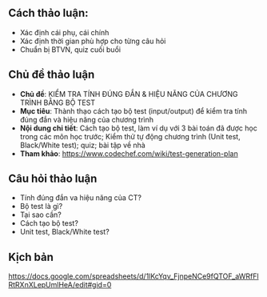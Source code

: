 ## Cách thảo luận:
- Xác định cái phụ, cái chính
- Xác định thời gian phù hợp cho từng câu hỏi
- Chuẩn bị BTVN, quiz cuối buổi

## Chủ đề thảo luận
- **Chủ đề**: KIỂM TRA TÍNH ĐÚNG ĐẮN & HIỆU NĂNG CỦA CHƯƠNG TRÌNH BẰNG BỘ TEST
- **Mục tiêu**: Thành thạo cách tạo bộ test (input/output) để kiểm tra tính đúng đắn và hiệu năng của chương trình
- **Nội dung chi tiết**: Cách tạo bộ test, làm ví dụ với 3 bài toán đã được học trong các môn học trước; Kiểm thử tự động chương trình (Unit test, Black/White test); quiz; bài tập về nhà
- **Tham khảo**: https://www.codechef.com/wiki/test-generation-plan

## Câu hỏi thảo luận
- Tính đúng đắn va hiệu năng của CT?
- Bộ test là gì?
- Tại sao cần?
- Cách tạo bộ test?
- Unit test, Black/White test?

## Kịch bản
https://docs.google.com/spreadsheets/d/1lKcYqv_FjnpeNCe9fQTOF_aWRfFlRtRXnXLepUmlHeA/edit#gid=0
